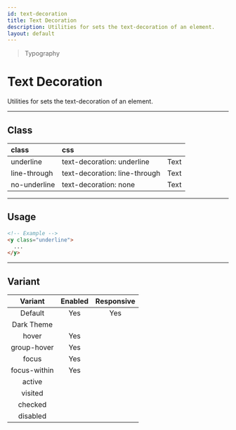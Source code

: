 ```yaml
---
id: text-decoration
title: Text Decoration
description: Utilities for sets the text-decoration of an element.
layout: default
---
```


> Typography

# Text Decoration

Utilities for sets the text-decoration of an element.

---

## Class

| <span class="px-3 py-1 text-white (dark)text-charcoal-100 bg-charcoal-100 (dark)bg-gray-600 rounded-full">class</span> | <span class="px-3 py-1 text-white (dark)text-charcoal-100 bg-charcoal-100 (dark)bg-gray-600 rounded-full">css</span> | |
|:--|:--|:-:|
| underline | text-decoration: underline | <y class="text-lg underline">Text</y> |
| line-through | text-decoration: line-through | <y class="text-lg line-through">Text</y> |
| no-underline | text-decoration: none |  <y class="text-lg no-underline">Text</y> |

---

## Usage

```html
<!-- Example -->
<y class="underline">
  ...
</y>
```

---

## Variant

| <span class="font-semibold underline">Variant</span> | <span class="font-semibold underline">Enabled</span> | <span class="font-semibold underline">Responsive</span> |
|:-:|:-:|:-:|
| Default | Yes | Yes |
| Dark Theme | | |
| hover| Yes | |
| group-hover | Yes | |
| focus | Yes | |
| focus-within | Yes | |
| active | | |
| visited | | |
| checked | | |
| disabled | | |